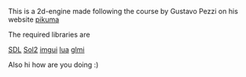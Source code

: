This is a 2d-engine made following the course by Gustavo Pezzi on his website [pikuma](www.pikuma.com)

The required libraries are 

[SDL]([https://www.libsdl.org/)
[Sol2](github.com/ThePhD/sol2)
[imgui](https://github.com/ocornut/imgui)
[lua](https://github.com/lua/lua)
[glmi](https://github.com/g-truc/glmi)


Also hi how are you doing
:) 
